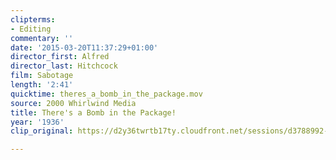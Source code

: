 ```yaml
---
clipterms:
- Editing
commentary: ''
date: '2015-03-20T11:37:29+01:00'
director_first: Alfred
director_last: Hitchcock
film: Sabotage
length: '2:41'
quicktime: theres_a_bomb_in_the_package.mov
source: 2000 Whirlwind Media
title: There's a Bomb in the Package!
year: '1936'
clip_original: https://d2y36twrtb17ty.cloudfront.net/sessions/d3788992-1250-4fc7-b9cc-a9b30173d00d/ec794bac-ce54-4138-9f64-a9b30173d029-73f0d2a2-d596-42f6-b260-a9b30174c65f.mp4

---
```

